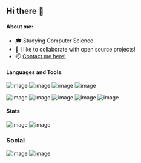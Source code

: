 ## Hi there 👋

#### About me:

- 🎓 Studying Computer Science
- 👯 I like to collaborate with open source projects!
- 📫 [Contact me here!](https://guip.dev/contato.html)

#### Languages and Tools:
![image](https://user-images.githubusercontent.com/26512375/126711108-8e98b4be-061b-4043-a5a9-d18827c88e47.png)
![image](https://user-images.githubusercontent.com/26512375/126712046-569a6b86-eaf8-419f-b09e-b8944612b83e.png)
![image](https://user-images.githubusercontent.com/26512375/126712092-72b44f9a-d3a2-4dc5-8069-fcf7d8884a50.png)
![image](https://user-images.githubusercontent.com/26512375/126711117-1fe0eb7d-3436-4006-bf5d-ec928f91d87c.png)

![image](https://user-images.githubusercontent.com/26512375/126711198-af6bcb31-fb51-4a96-bdc8-9b9c93529c43.png)
![image](https://user-images.githubusercontent.com/26512375/126711213-1307eae6-b4b4-4737-a96b-a75b61f755b6.png)
![image](https://user-images.githubusercontent.com/26512375/126711254-5bd73260-4ed6-47dc-894e-184b6c825a73.png)
![image](https://user-images.githubusercontent.com/26512375/126711264-0e4ad2e1-14ab-4615-a01a-ab3bdac9a831.png)
![image](https://user-images.githubusercontent.com/26512375/126711357-e67ab61c-51e9-4cd0-a831-faf3df99445d.png)

#### Stats

![image](https://github-readme-stats.vercel.app/api/top-langs/?username=gp2112)
![image](https://github-readme-stats.vercel.app/api?username=gp2112)

### Social

[![image](https://user-images.githubusercontent.com/26512375/127361819-bf6cf05b-b6a1-4c4b-8f5c-b069f728899a.png)](https://open.spotify.com/user/gp2112?si=c696c12997064745)
[![image](https://user-images.githubusercontent.com/26512375/127361951-6a148716-534c-4963-8371-6e04c69ea8c5.png)](https://www.linkedin.com/in/guilherme-paixao2000/)

